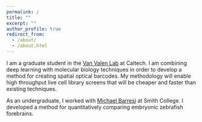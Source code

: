 ```yaml
---
permalink: /
title: ""
excerpt: ""
author_profile: true
redirect_from:
  - /about/
  - /about.html
---
```


I am a graduate student in the [Van Valen Lab](http://www.vanvalen.caltech.edu/) at Caltech. I am combining deep learning with molecular biology techniques in order to develop a method for creating spatial optical barcodes. My methodology will enable high throughput live cell library screens that will be cheaper and faster than existing techniques.

As an undergraduate, I worked with [Michael Barresi](https://sophia.smith.edu/blog/barresilab/) at Smith College. I developed a method for quantitatively comparing embryonic zebrafish forebrains.
